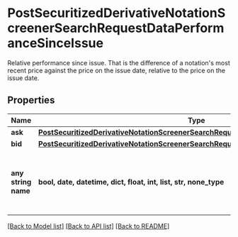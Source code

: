 # PostSecuritizedDerivativeNotationScreenerSearchRequestDataPerformanceSinceIssue

Relative performance since issue. That is the difference of a notation's most recent price against the price on the issue date, relative to the price on the issue date.

## Properties
Name | Type | Description | Notes
------------ | ------------- | ------------- | -------------
**ask** | [**PostSecuritizedDerivativeNotationScreenerSearchRequestDataPerformanceSinceIssueAsk**](PostSecuritizedDerivativeNotationScreenerSearchRequestDataPerformanceSinceIssueAsk.md) |  | [optional] 
**bid** | [**PostSecuritizedDerivativeNotationScreenerSearchRequestDataPerformanceSinceIssueBid**](PostSecuritizedDerivativeNotationScreenerSearchRequestDataPerformanceSinceIssueBid.md) |  | [optional] 
**any string name** | **bool, date, datetime, dict, float, int, list, str, none_type** | any string name can be used but the value must be the correct type | [optional]

[[Back to Model list]](../README.md#documentation-for-models) [[Back to API list]](../README.md#documentation-for-api-endpoints) [[Back to README]](../README.md)


